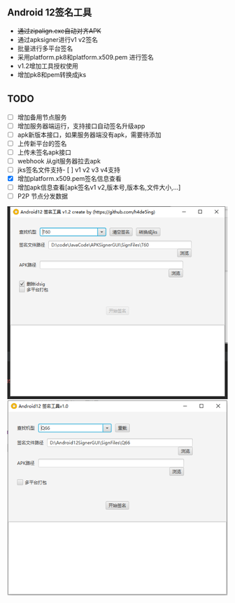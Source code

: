 ## Android 12签名工具

- ~~通过zipalign.exe自动对齐APK~~
- 通过apksigner进行v1 v2签名
- 批量进行多平台签名
- 采用platform.pk8和platform.x509.pem 进行签名
- v1.2增加工具授权使用
- 增加pk8和pem转换成jks

## TODO 　
- [ ] 增加备用节点服务
- [ ] 增加服务器端运行，支持接口自动签名升级app
- [ ] apk新版本接口，如果服务器端没有apk，需要待添加
- [ ] 上传新平台的签名
- [ ] 上传未签名apk接口
- [ ] webhook 从git服务器拉去apk
- [ ] jks签名文件支持- [ ] v1 v2 v3 v4支持
- [x] 增加platform.x509.pem签名信息查看
- [ ] 增加apk信息查看[apk签名v1 v2,版本号,版本名,文件大小,...]
- [ ] P2P 节点分发数据

![新版本](screenshots/img.png)
![截图](screenshots/screenshots.png)